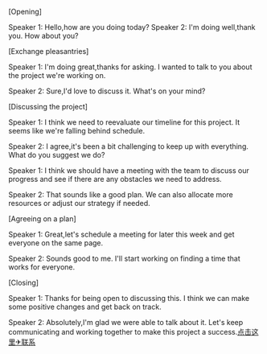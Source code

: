 [Opening]

Speaker 1: Hello,how are you doing today?
Speaker 2: I'm doing well,thank you. How about you?

[Exchange pleasantries]

Speaker 1: I'm doing great,thanks for asking. I wanted to talk to you about the project we're working on.

Speaker 2: Sure,I'd love to discuss it. What's on your mind?

[Discussing the project]

Speaker 1: I think we need to reevaluate our timeline for this project. It seems like we're falling behind schedule.

Speaker 2: I agree,it's been a bit challenging to keep up with everything. What do you suggest we do?

Speaker 1: I think we should have a meeting with the team to discuss our progress and see if there are any obstacles we need to address.

Speaker 2: That sounds like a good plan. We can also allocate more resources or adjust our strategy if needed.

[Agreeing on a plan]

Speaker 1: Great,let's schedule a meeting for later this week and get everyone on the same page.

Speaker 2: Sounds good to me. I'll start working on finding a time that works for everyone.

[Closing]

Speaker 1: Thanks for being open to discussing this. I think we can make some positive changes and get back on track.

Speaker 2: Absolutely,I'm glad we were able to talk about it. Let's keep communicating and working together to make this project a success.[点击这里✈联系](https://t.me/LM66bot)